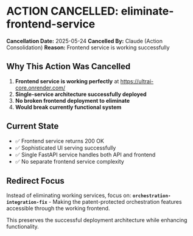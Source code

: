 # ACTION CANCELLED: eliminate-frontend-service

**Cancellation Date:** 2025-05-24
**Cancelled By:** Claude (Action Consolidation)
**Reason:** Frontend service is working successfully

## Why This Action Was Cancelled

1. **Frontend service is working perfectly** at https://ultrai-core.onrender.com/
2. **Single-service architecture successfully deployed**
3. **No broken frontend deployment to eliminate**
4. **Would break currently functional system**

## Current State

- ✅ Frontend service returns 200 OK
- ✅ Sophisticated UI serving successfully
- ✅ Single FastAPI service handles both API and frontend
- ✅ No separate frontend service complexity

## Redirect Focus

Instead of eliminating working services, focus on:
**`orchestration-integration-fix`** - Making the patent-protected orchestration features accessible through the working frontend.

This preserves the successful deployment architecture while enhancing functionality.